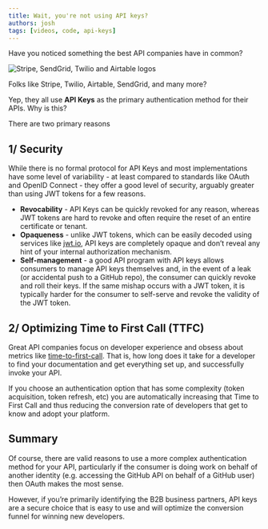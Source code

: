 ```yaml
---
title: Wait, you're not using API keys?
authors: josh
tags: [videos, code, api-keys]
---
```


Have you noticed something the best API companies have in common?

![Stripe, SendGrid, Twilio and Airtable logos](./api-first-companies.png)

Folks like Stripe, Twilio, Airtable, SendGrid, and many more?

Yep, they all use **API Keys** as the primary authentication method for their APIs. Why is this?

There are two primary reasons

## 1/ Security

While there is no formal protocol for API Keys and most implementations have some level of variability - at least compared to standards like OAuth and OpenID Connect - they offer a good level of security, arguably greater than using JWT tokens for a few reasons.

- **Revocability** - API Keys can be quickly revoked for any reason, whereas JWT tokens are hard to revoke and often require the reset of an entire certificate or tenant.
- **Opaqueness** - unlike JWT tokens, which can be easily decoded using services like [jwt.io](http://jwt.io), API keys are completely opaque and don’t reveal any hint of your internal authorization mechanism.
- **Self-management** - a good API program with API keys allows consumers to manage API keys themselves and, in the event of a leak (or accidental push to a GitHub repo), the consumer can quickly revoke and roll their keys. If the same mishap occurs with a JWT token, it is typically harder for the consumer to self-serve and revoke the validity of the JWT token.

## 2/ Optimizing Time to First Call (TTFC)

Great API companies focus on developer experience and obsess about metrics like [time-to-first-call](https://medium.com/better-practices/the-most-important-api-metric-is-time-to-first-call-62ac3959de44). That is, how long does it take for a developer to find your documentation and get everything set up, and successfully invoke your API.

If you choose an authentication option that has some complexity (token acquisition, token refresh, etc) you are automatically increasing that Time to First Call and thus reducing the conversion rate of developers that get to know and adopt your platform.

## Summary

Of course, there are valid reasons to use a more complex authentication method for your API, particularly if the consumer is doing work on behalf of another identity (e.g. accessing the GitHub API on behalf of a GitHub user) then OAuth makes the most sense.

However, if you’re primarily identifying the B2B business partners, API keys are a secure choice that is easy to use and will optimize the conversion funnel for winning new developers.
